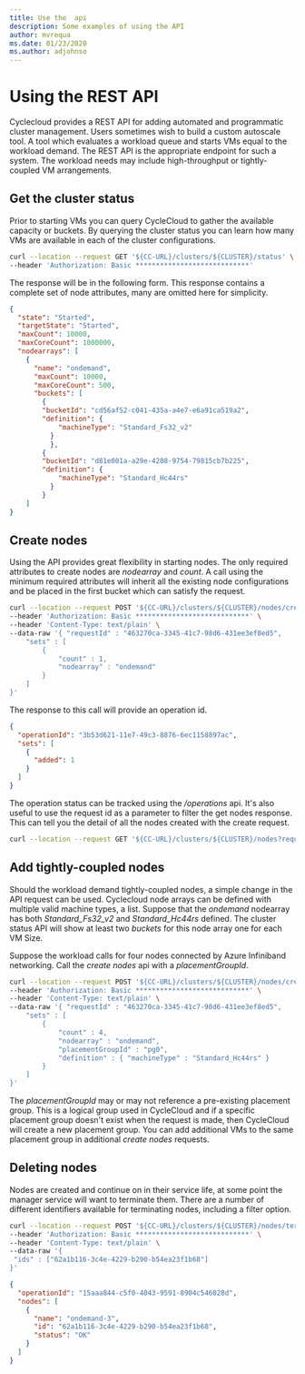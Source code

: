 ```yaml
---
title: Use the  api
description: Some examples of using the API
author: mvrequa
ms.date: 01/23/2020
ms.author: adjohnso
---
```



# Using the REST API

Cyclecloud provides a REST API for adding automated and programmatic cluster management.
Users sometimes wish to build a custom autoscale tool. A tool which evaluates a workload
queue and starts VMs equal to the workload demand. The REST API is the appropriate endpoint
for such a system. The workload needs may include high-throughput or tightly-coupled 
VM arrangements. 

## Get the cluster status

Prior to starting VMs you can query CycleCloud to gather the available capacity or buckets.
By querying the cluster status you can learn how many VMs are available in each of the
cluster configurations.

```bash
curl --location --request GET '${CC-URL}/clusters/${CLUSTER}/status' \
--header 'Authorization: Basic ****************************'
```

The response will be in the following form. This response contains a complete set 
of node attributes, many are omitted here for simplicity.
```json
{
  "state": "Started",
  "targetState": "Started",
  "maxCount": 10000,
  "maxCoreCount": 1000000,
  "nodearrays": [
    {
      "name": "ondemand",
      "maxCount": 10000,
      "maxCoreCount": 500,
      "buckets": [
        {
        "bucketId": "cd56af52-c041-435a-a4e7-e6a91ca519a2",
        "definition": {
            "machineType": "Standard_Fs32_v2"
          }
          },
        {
        "bucketId": "d81e001a-a29e-4208-9754-79815cb7b225",
        "definition": {
            "machineType": "Standard_Hc44rs"
          }
        }
    ]
}
```

## Create nodes

Using the API provides great flexibility in starting nodes. The only required attributes to
create nodes are *nodearray* and *count*. A call using the minimum required attributes
will inherit all the existing node configurations and be placed in the first bucket which can
satisfy the request.

```bash
curl --location --request POST '${CC-URL}/clusters/${CLUSTER}/nodes/create' \
--header 'Authorization: Basic ****************************' \
--header 'Content-Type: text/plain' \
--data-raw '{ "requestId" : "463270ca-3345-41c7-98d6-431ee3ef8ed5",
    "sets" : [
        {
            "count" : 1,
            "nodearray" : "ondemand"
        }
    ]
}'
```
The response to this call will provide an operation id. 

```json
{
  "operationId": "3b53d621-11e7-49c3-8876-6ec1158897ac",
  "sets": [
    {
      "added": 1
    }
  ]
}
```
The operation status can be tracked using the _/operations_ api. It's also useful to use
the request id as a parameter to filter the get nodes response. This can tell you 
the detail of all the nodes created with the create request.

```bash
curl --location --request GET '${CC-URL}/clusters/${CLUSTER}/nodes?request_id=463270ca-3345-41c7-98d6-431ee3ef8ed5' \
```

## Add tightly-coupled nodes

Should the workload demand tightly-coupled nodes, a simple change in the API request
can be used. Cyclecloud node arrays can be defined with multiple valid machine types, a list.
Suppose that the _ondemand_ nodearray has both _Standard_Fs32_v2_ and _Standard_Hc44rs_
defined. The cluster status API will show at least two _buckets_ for this node array one for 
each VM Size.

Suppose the workload calls for four nodes connected by Azure Infiniband networking. Call the 
*create nodes* api with a *placementGroupId*.

```bash
curl --location --request POST '${CC-URL}/clusters/${CLUSTER}/nodes/create' \
--header 'Authorization: Basic ****************************' \
--header 'Content-Type: text/plain' \
--data-raw '{ "requestId" : "463270ca-3345-41c7-98d6-431ee3ef8ed5",
    "sets" : [
        {
            "count" : 4,
            "nodearray" : "ondemand",
            "placementGroupId" : "pg0",
            "definition" : { "machineType" : "Standard_Hc44rs" }
        }
    ]
}'
```
The *placementGroupId* may or may not reference a pre-existing placement group. This is 
a logical group used in CycleCloud and if a specific placement group doesn't exist when
the request is made, then CycleCloud will create a new placement group. You can add additional
VMs to the same placement group in additional *create nodes* requests.

## Deleting nodes

Nodes are created and continue on in their service life, at some point the manager service 
will want to terminate them. There are a number of different identifiers available for
terminating nodes, including a filter option. 

```bash
curl --location --request POST '${CC-URL}/clusters/${CLUSTER}/nodes/terminate' \
--header 'Authorization: Basic ****************************' \
--header 'Content-Type: text/plain' \
--data-raw '{
 "ids" : ["62a1b116-3c4e-4229-b290-b54ea23f1b68"]
}'
```

```json
{
  "operationId": "15aaa844-c5f0-4043-9591-8904c546028d",
  "nodes": [
    {
      "name": "ondemand-3",
      "id": "62a1b116-3c4e-4229-b290-b54ea23f1b68",
      "status": "OK"
    }
  ]
}
```
